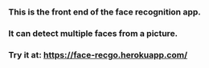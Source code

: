 ### This is the front end of the face recognition app.
### It can detect multiple faces from a picture.
 
### Try it at:  https://face-recgo.herokuapp.com/
